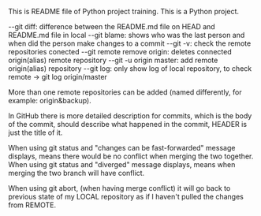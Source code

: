 This is README file of Python project training.
This is a Python project.

--git diff: difference between the README.md file on HEAD and README.md file in local
--git blame: shows who was the last person and when did the person make changes to a commit
--git -v: check the remote repositories conected
--git remote remove origin: deletes connected origin(alias) remote repository
--git -u origin master: add remote origin(alias) repository
--git log: only show log of local repository, to check remote -> git log origin/master

More than one remote repositories can be added (named differently, for example: origin&backup).

In GitHub there is more detailed description for commits, which is the body of the commit, should describe what happened in the commit, HEADER is just the title of it.

When using git status and "changes can be fast-forwarded" message displays, means there would be no conflict when merging the two together.
When using git status and "diverged" message displays, means when merging the two branch will have conflict.

When using git abort, (when having merge conflict) it will go back to previous state of my LOCAL repository as if I haven't pulled the changes from REMOTE.